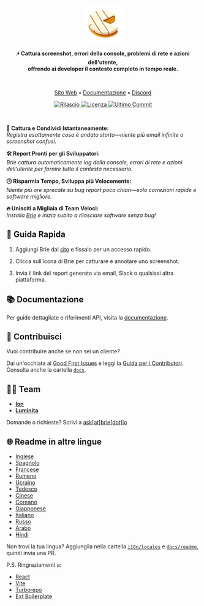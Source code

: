 <p align="center">
  <a href="https://go.brie.io/lp" target="_blank">
    <img src="https://github.com/briehq/.github/raw/main/profile/content/brie-icon-400x400.png" width="100px" alt="Brie - Cattura i bug" />
  </a>
</p>

<p align="center">
  <strong>⚡️ Cattura screenshot, errori della console, problemi di rete e azioni dell'utente,<br />offrendo ai developer il contesto completo in tempo reale.</strong>
</p>

<br />

<p align="center">
  <a href="https://go.brie.io/lp" target="_blank">Sito Web</a> •
  <a href="https://go.brie.io/docs" target="_blank">Documentazione</a> •
  <a href="https://go.brie.io/discord" target="_blank">Discord</a>
</p>

<p align="center">
  <a href="https://github.com/briehq/brie-extension/actions/workflows/build-zip.yml">
    <img src="https://github.com/briehq/brie-extension/actions/workflows/build-zip.yml/badge.svg" alt="Rilascio" />
  </a>
  <a href="https://github.com/briehq/brie-extension/blob/main/LICENSE.md">
    <img src="https://img.shields.io/github/license/briehq/brie-extension" alt="Licenza" />
  </a>
  <a href="https://github.com/briehq/brie-extension/commits/main">
    <img src="https://img.shields.io/github/last-commit/briehq/brie-extension" alt="Ultimo Commit" />
  </a>
</p>

<br />

**🚀 Cattura e Condividi Istantaneamente:**  
_Registra esattamente cosa è andato storto—niente più email infinite o screenshot confusi._

**🛠️ Report Pronti per gli Sviluppatori:**  
_Brie cattura automaticamente log della console, errori di rete e azioni dell'utente per fornire tutto il contesto necessario._

**🕒 Risparmia Tempo, Sviluppa più Velocemente:**  
_Niente più ore sprecate su bug report poco chiari—solo correzioni rapide e software migliore._

**🔥 Unisciti a Migliaia di Team Veloci:**  
_Installa <a href="https://go.brie.io/lp" target="_blank">Brie</a> e inizia subito a rilasciare software senza bug!_

## 💫 Guida Rapida

1. Aggiungi Brie dal <a href="https://go.brie.io/lp" target="_blank">sito</a> e fissalo per un accesso rapido.

2. Clicca sull’icona di Brie per catturare e annotare uno screenshot.

3. Invia il link del report generato via email, Slack o qualsiasi altra piattaforma.

## 📚 Documentazione

Per guide dettagliate e riferimenti API, visita la <a href="https://go.brie.io/docs" target="_blank">documentazione</a>.

## 🤝 Contribuisci

Vuoi contribuire anche se non sei un cliente?

Dai un'occhiata ai [Good First Issues](https://github.com/briehq/brie-extension/labels/good%20first%20issue) e leggi la [Guida per i Contributori](./docs/CONTRIBUTING.md). Consulta anche la cartella [`docs`](./docs).

## 👨‍💻 Team

- <a href="https://x.com/intent/follow?screen_name=ionleu" target="_blank"><strong>Ion</strong></a>
- <a href="https://github.com/luminital" target="_blank"><strong>Luminita</strong></a>

Domande o richieste? Scrivi a <a href="mailto:ask@brie.io" target="_blank">ask[at]brie[dot]io</a>

## 🌐 Readme in altre lingue

- [Inglese](https://github.com/briehq/brie-extension)
- [Spagnolo](./docs/readme/es.md)
- [Francese](./docs/readme/fr.md)
- [Rumeno](./docs/readme/ro.md)
- [Ucraino](./docs/readme/ua.md)
- [Tedesco](./docs/readme/de.md)
- [Cinese](./docs/readme/zh-Hans.md)
- [Coreano](./docs/readme/ko.md)
- [Giapponese](./docs/readme/ja.md)
- [Italiano](./docs/readme/it.md)
- [Russo](./docs/readme/ru.md)
- [Arabo](./docs/readme/ar.md)
- [Hindi](./docs/readme/hi.md)

Non trovi la tua lingua? Aggiungila nella cartella [`i18n/locales`](./packages/i18n/locales) e [`docs/readme`](./docs/readme), quindi invia una PR.

P.S. Ringraziamenti a:

- [React](https://github.com/facebook/react)
- [Vite](https://github.com/vitejs/vite)
- [Turborepo](https://github.com/vercel/turborepo)
- [Ext Boilerplate](https://github.com/Jonghakseo/chrome-extension-boilerplate-react-vite)
